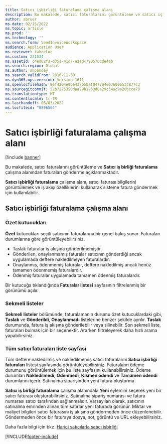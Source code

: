 ```yaml
---
title: Satıcı işbirliği faturalama çalışma alanı
description: Bu makalede, satıcı faturalarını görüntüleme ve satıcı iş birliği faturalama çalışma alanından faturaları gönderme açıklanmaktadır.
author: abruer
ms.date: 02/15/2022
ms.topic: article
ms.prod: ''
ms.technology: ''
ms.search.form: VendInvoiceWorkspace
audience: Application User
ms.reviewer: twheeloc
ms.custom: 221534
ms.assetid: c4ed62f3-d351-41d7-a2ad-790576cde4ab
ms.search.region: Global
ms.author: shpandey
ms.search.validFrom: 2016-11-30
ms.dyn365.ops.version: Version 1611
ms.openlocfilehash: 9ef4204e0be437b50af047704e07600653c877c3
ms.sourcegitcommit: 52b7225350daa29b1263d8e29c54ac9e20bcca70
ms.translationtype: HT
ms.contentlocale: tr-TR
ms.lasthandoff: 06/03/2022
ms.locfileid: "8896564"
---
```

# <a name="vendor-collaboration-invoicing-workspace"></a>Satıcı işbirliği faturalama çalışma alanı

[!include [banner](../includes/banner.md)]

Bu makalede, satıcı faturalarını görüntüleme ve **Satıcı iş birliği faturalama** çalışma alanından faturaları gönderme açıklanmaktadır.

**Satıcı işbirliği faturalama** çalışma alanı, satıcı faturası bilgilerini görüntülemek ve iş akışı özelliklerini kullanarak sisteme fatura göndermek için kullanılabilir.


## <a name="vendor-collaboration-invoicing-workspace"></a>Satıcı işbirliği faturalama çalışma alanı

### <a name="summary-tiles"></a>Özet kutucukları

**Özet** kutucukları seçili satıcının faturalarına bir genel bakış sunar. Faturaları durumlarına göre görüntüleyebilirsiniz.
-   Taslak faturalar iş akışına gönderilmemiştir.
-   Gönderilen, onaylanmamış faturalar satıcının gönderdiği ancak uygulamada deftere nakledilmeyen faturalardır.
-   Onaylanmış, ödenmemiş faturalar, deftere nakledilmiş ancak henüz tamamen ödenmemiş faturalardır.
-   Ödenmiş faturalar uygulamada tamamen ödenmiş faturalardır.

Bir kutucuğa tıklandığında **Faturalar listesi** sayfasının filtrelenmiş bir görünümü açılır.

### <a name="tabular-lists"></a>Sekmeli listeler

**Sekmeli listeler** bölümünde, faturalamanın durumu özet kutucuklardaki gibi, **Taslak** ve **Gönderildi**, **Onaylanmadı** listelerine benzer şekilde ayrılır. **Taslak** durumunda, fatura iş akışına gönderilebilir veya silinebilir. Son sekmeli liste, faturaları bulmak için bir seçenektir. Ararken filtreleyerek daha hızlı arama yapabilirsiniz.

### <a name="all-vendor-invoices-list-page"></a>Tüm satıcı faturaları liste sayfası

Tüm deftere nakledilmiş ve nakledilmemiş satıcı faturalarını **Satıcı işbirliği faturaları** listesi sayfasında görüntüleyebilirsiniz. Faturaların ödeme durumunu görüntülemek için bu liste sayfasını kullanabilirsiniz. Ödeme durumları **Nakledilmedi**, **Ödenmedi**, **Kısmen ödendi** ve **Tamamen ödendi** durumlarını içerir.
Satınalma siparişinden yeni fatura oluşturma

**Satıcı iş birliği faturalama** çalışma alanındaki **Yeni** eylemini seçerek yeni bir satıcı faturası oluşturabilirsiniz. Satınalma sipariş numarası ve fatura numarası satıcı tarafından sağlanmalıdır. Varsayılan olarak, satıcının satınalma emrinden alınan tüm satırlar yeni faturada görünür. Miktar ve maliyet bilgileri satıcı faturasını iş akışına göndermeden önce düzenlenebilir. Göndermeden önce bir faturaya dosya, not, görüntü ve URL ekleyebilirsiniz.

Daha fazla bilgi için bkz. [Harici satıcılarla satıcı işbirliği](../../supply-chain/procurement/vendor-collaboration-work-external-vendors.md)





[!INCLUDE[footer-include](../../includes/footer-banner.md)]
